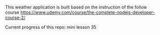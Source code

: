 This weather application is built based on the instruction of the follow course https://www.udemy.com/course/the-complete-nodejs-developer-course-2/

Current progress of this repo: mini lesson 35